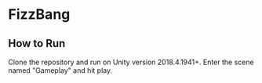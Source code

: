 # FizzBang

## How to Run
Clone the repository and run on Unity version 2018.4.1941+. Enter the scene named "Gameplay" and hit play.